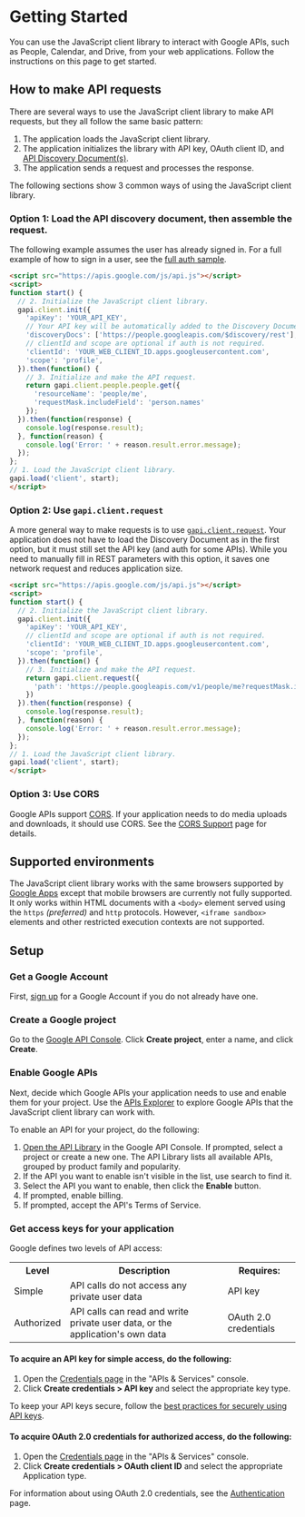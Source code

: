 # Getting Started

You can use the JavaScript client library to interact with Google APIs, such as People, Calendar, and Drive, from your web applications. Follow the instructions on this page to get started.

[](#top_of_page)How to make API requests
----------------------------------------

There are several ways to use the JavaScript client library to make API requests, but they all follow the same basic pattern:

1.  The application loads the JavaScript client library.
2.  The application initializes the library with API key, OAuth client ID, and [API Discovery Document(s)](https://github.com/google/google-api-javascript-client/blob/master/docs/discovery.md).
3.  The application sends a request and processes the response.

The following sections show 3 common ways of using the JavaScript client library.

### Option 1: Load the API discovery document, then assemble the request.

The following example assumes the user has already signed in. For a full example of how to sign in a user, see the [full auth sample](https://developers.google.com/api-client-library/javascript/samples/samples#authorizing-and-making-authorized-requests).

```html
<script src="https://apis.google.com/js/api.js"></script>
<script>
function start() {
  // 2. Initialize the JavaScript client library.
  gapi.client.init({
    'apiKey': 'YOUR_API_KEY',
    // Your API key will be automatically added to the Discovery Document URLs.
    'discoveryDocs': ['https://people.googleapis.com/$discovery/rest'],
    // clientId and scope are optional if auth is not required.
    'clientId': 'YOUR_WEB_CLIENT_ID.apps.googleusercontent.com',
    'scope': 'profile',
  }).then(function() {
    // 3. Initialize and make the API request.
    return gapi.client.people.people.get({
      'resourceName': 'people/me',
      'requestMask.includeField': 'person.names'
    });
  }).then(function(response) {
    console.log(response.result);
  }, function(reason) {
    console.log('Error: ' + reason.result.error.message);
  });
};
// 1. Load the JavaScript client library.
gapi.load('client', start);
</script>
```

### Option 2: Use `gapi.client.request`

A more general way to make requests is to use [`gapi.client.request`](https://developers.google.com/api-client-library/javascript/reference/referencedocs#gapiclientrequest). Your application does not have to load the Discovery Document as in the first option, but it must still set the API key (and auth for some APIs). While you need to manually fill in REST parameters with this option, it saves one network request and reduces application size.

```html
<script src="https://apis.google.com/js/api.js"></script>
<script>
function start() {
  // 2. Initialize the JavaScript client library.
  gapi.client.init({
    'apiKey': 'YOUR_API_KEY',
    // clientId and scope are optional if auth is not required.
    'clientId': 'YOUR_WEB_CLIENT_ID.apps.googleusercontent.com',
    'scope': 'profile',
  }).then(function() {
    // 3. Initialize and make the API request.
    return gapi.client.request({
      'path': 'https://people.googleapis.com/v1/people/me?requestMask.includeField=person.names',
    })
  }).then(function(response) {
    console.log(response.result);
  }, function(reason) {
    console.log('Error: ' + reason.result.error.message);
  });
};
// 1. Load the JavaScript client library.
gapi.load('client', start);
</script>
```

### Option 3: Use CORS

Google APIs support [CORS](http://www.w3.org/TR/cors/). If your application needs to do media uploads and downloads, it should use CORS. See the [CORS Support](https://developers.google.com/api-client-library/javascript/features/cors) page for details.

[](#top_of_page)Supported environments
--------------------------------------

The JavaScript client library works with the same browsers supported by [Google Apps](https://support.google.com/a/answer/33864) except that mobile browsers are currently not fully supported. It only works within HTML documents with a `<body>` element served using the `https` _(preferred)_ and `http` protocols. However, `<iframe sandbox>` elements and other restricted execution contexts are not supported.

[](#top_of_page)Setup
---------------------

### Get a Google Account

First, [sign up](https://www.google.com/accounts) for a Google Account if you do not already have one.

### Create a Google project

Go to the [Google API Console](https://console.developers.google.com/project). Click **Create project**, enter a name, and click **Create**.

### Enable Google APIs

Next, decide which Google APIs your application needs to use and enable them for your project. Use the [APIs Explorer](https://developers.google.com/apis-explorer/) to explore Google APIs that the JavaScript client library can work with.

To enable an API for your project, do the following:

1.  [Open the API Library](https://console.developers.google.com/apis/library) in the Google API Console. If prompted, select a project or create a new one. The API Library lists all available APIs, grouped by product family and popularity.
2.  If the API you want to enable isn't visible in the list, use search to find it.
3.  Select the API you want to enable, then click the **Enable** button.
4.  If prompted, enable billing.
5.  If prompted, accept the API's Terms of Service.

### Get access keys for your application

Google defines two levels of API access:

<table>
  <tr>
    <th>Level</th>
    <th>Description</th>
    <th>Requires:</th>
  </tr>
  <tr>
    <td>Simple</td>
    <td>API calls do not access any private user data</td>
    <td>API key</td>
  </tr>
  <tr>
    <td>Authorized</td>
    <td>API calls can read and write private user data, or the application's
    own data</td>
    <td>OAuth 2.0 credentials</td>
  </tr>
</table>

#### To acquire an API key for simple access, do the following:

1.  Open the [Credentials page](https://console.developers.google.com/apis/credentials) in the "APIs & Services" console.
2.  Click **Create credentials > API key** and select the appropriate key type.

To keep your API keys secure, follow the [best practices for securely using API keys](https://support.google.com/cloud/answer/6310037).

#### To acquire OAuth 2.0 credentials for authorized access, do the following:

1.  Open the [Credentials page](https://console.developers.google.com/apis/credentials) in the "APIs & Services" console.
2.  Click **Create credentials > OAuth client ID** and select the appropriate Application type.

For information about using OAuth 2.0 credentials, see the [Authentication](https://developers.google.com/api-client-library/javascript/features/authentication) page.
